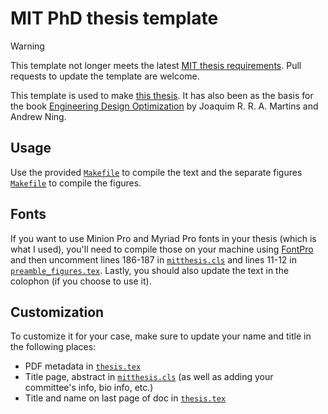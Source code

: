 # MIT PhD thesis template

> [!WARNING]  
> This template not longer meets the latest [MIT thesis requirements](https://libraries.mit.edu/distinctive-collections/thesis-specs/). Pull requests to update the template are welcome.

This template is used to make [this thesis](https://dspace.mit.edu/handle/1721.1/120380).
It has also been as the basis for the book [Engineering Design Optimization](https://mdobook.github.io) by Joaquim R. R. A. Martins and Andrew Ning.

## Usage

Use the provided [`Makefile`](src/Makefile) to compile the text and the separate figures [`Makefile`](src/figures/Makefile) to compile the figures.

## Fonts

If you want to use Minion Pro and Myriad Pro fonts in your thesis (which is what I used),
you'll need to compile those on your machine using [FontPro](https://github.com/sebschub/FontPro)
and then uncomment lines 186-187 in [`mitthesis.cls`](src/mitthesis)
and lines 11-12 in [`preamble_figures.tex`](src/figures/preamble_figures.tex).
Lastly, you should also update the text in the colophon (if you choose to use it).

## Customization

To customize it for your case, make sure to update your name and title in the following places:

- PDF metadata in [`thesis.tex`](src/thesis.tex)
- Title page, abstract in [`mitthesis.cls`](src/mitthesis.cls) (as well as adding your committee's info, bio info, etc.)
- Title and name on last page of doc in [`thesis.tex`](src/thesis.tex)
